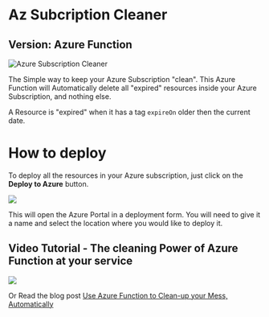 # Az Subcription Cleaner

## Version: Azure Function

![Azure Subscription Cleaner](https://github.com/FBoucher/AzSubcriptionCleaner/blob/main/medias/AzSubscriptionCleaner.png?raw=true)

The Simple way to keep your Azure Subscription "clean". This Azure Function will Automatically delete all "expired" resources inside your Azure Subscription, and nothing else.

A Resource is "expired" when it has a tag `expireOn` older then the current date.

# How to deploy

To deploy all the resources in your Azure subscription, just click on the **Deploy to Azure** button.

<a href="https://portal.azure.com/#create/Microsoft.Template/uri/https%3A%2F%2Fraw.githubusercontent.com%2FFBoucher%2FAzSubcriptionCleaner%2Fmain%2Fdeployment%2FdeployFuncAzure.json?WT.mc_id=azsubcleaner-github-frbouche" target="_blank"><img src="https://azuredeploy.net/deploybutton.png"/></a>

This will open the Azure Portal in a deployment form. You will need to give it a name and select the location where you would like to deploy it.

## Video Tutorial - The cleaning Power of Azure Function at your service

<a href="https://www.youtube.com/watch?v=kbM8zwvUpkg" target="blank"><img src="https://thepracticaldev.s3.amazonaws.com/i/qu41aa3tqgjjxafby6jf.png"/></a>

Or Read the blog post [Use Azure Function to Clean-up your Mess, Automatically](https://dev.to/azure/use-azure-function-to-clean-up-your-mess-automatically-3h29)